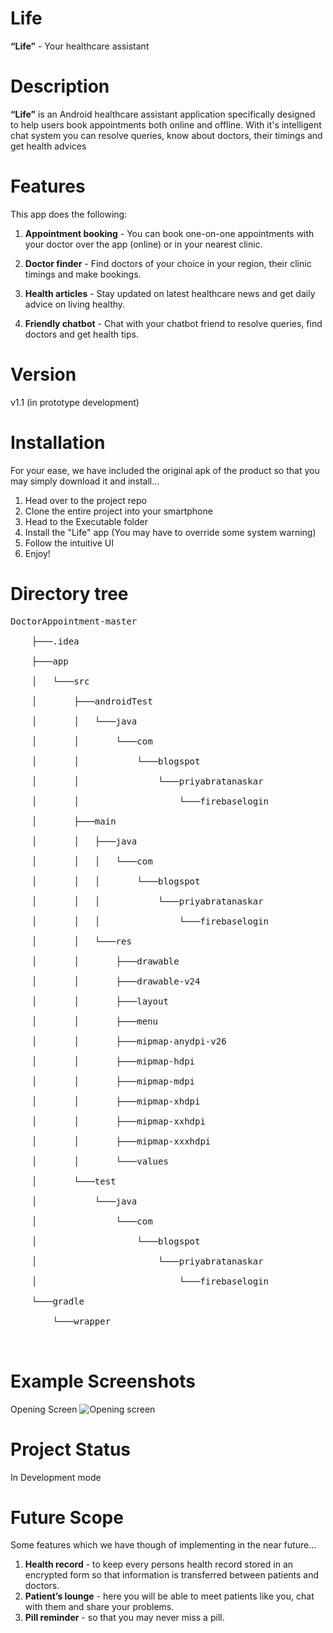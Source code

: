 ﻿# Life

**“Life”** - Your healthcare assistant

# Description

**“Life”** is an Android healthcare assistant application specifically designed to help users book appointments both online and offline. With it's intelligent chat system you can resolve queries, know about doctors, their timings and get health advices

# Features

This app does the following:

1. **Appointment booking** - You can book one-on-one appointments with your doctor over the app (online) or in your nearest clinic.

2. **Doctor finder** - Find doctors of your choice in your region, their clinic timings and make bookings.


3. **Health articles** - Stay updated on latest healthcare news and get daily advice on living healthy.
4. **Friendly chatbot** - Chat with your chatbot friend to resolve queries, find doctors and get health tips.

# Version

v1.1 (in prototype development)

# Installation

For your ease, we have included the original apk of the product so that you may simply download it and install...

1. Head over to the project repo
2. Clone the entire project into your smartphone
3. Head to the Executable folder
4. Install the "Life" app (You may have to override some system warning)
5. Follow the intuitive UI
6. Enjoy!

# Directory tree

<pre>
DoctorAppointment-master<br/>
    ├───.idea<br/>
    ├───app<br/>
    │   └───src<br/>
    │       ├───androidTest<br/>
    │       │   └───java<br/>
    │       │       └───com<br/>
    │       │           └───blogspot<br/>
    │       │               └───priyabratanaskar<br/>
    │       │                   └───firebaselogin<br/>
    │       ├───main<br/>
    │       │   ├───java<br/>
    │       │   │   └───com<br/>
    │       │   │       └───blogspot<br/>
    │       │   │           └───priyabratanaskar<br/>
    │       │   │               └───firebaselogin<br/>
    │       │   └───res<br/>
    │       │       ├───drawable<br/>
    │       │       ├───drawable-v24<br/>
    │       │       ├───layout<br/>
    │       │       ├───menu<br/>
    │       │       ├───mipmap-anydpi-v26<br/>
    │       │       ├───mipmap-hdpi<br/>
    │       │       ├───mipmap-mdpi<br/>
    │       │       ├───mipmap-xhdpi<br/>
    │       │       ├───mipmap-xxhdpi<br/>
    │       │       ├───mipmap-xxxhdpi<br/>
    │       │       └───values<br/>
    │       └───test<br/>
    │           └───java<br/>
    │               └───com<br/>
    │                   └───blogspot<br/>
    │                       └───priyabratanaskar<br/>
    │                           └───firebaselogin<br/>
    └───gradle<br/>
        └───wrapper<br/>

</pre>

# Example Screenshots

Opening Screen
![Opening screen]()

# Project Status

In Development mode

# Future Scope

Some features which we have though of implementing in the near future...

1. **Health record** - to keep every persons health record stored in an encrypted form so that information is transferred between patients and doctors.
2. **Patient’s lounge** - here you will be able to meet patients like you, chat with them and share your problems.
3. **Pill reminder** - so that you may never miss a pill.
